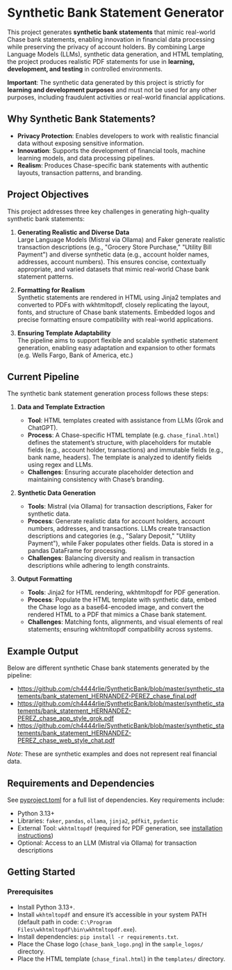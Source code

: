 # Synthetic Bank Statement Generator

This project generates **synthetic bank statements** that mimic real-world Chase bank statements, enabling innovation in financial data processing while preserving the privacy of account holders. By combining Large Language Models (LLMs), synthetic data generation, and HTML templating, the project produces realistic PDF statements for use in **learning, development, and testing** in controlled environments.

**Important**: The synthetic data generated by this project is strictly for **learning and development purposes** and must not be used for any other purposes, including fraudulent activities or real-world financial applications.

## Why Synthetic Bank Statements?
- **Privacy Protection**: Enables developers to work with realistic financial data without exposing sensitive information.
- **Innovation**: Supports the development of financial tools, machine learning models, and data processing pipelines.
- **Realism**: Produces Chase-specific bank statements with authentic layouts, transaction patterns, and branding.

## Project Objectives

This project addresses three key challenges in generating high-quality synthetic bank statements:

1. **Generating Realistic and Diverse Data**  
   Large Language Models (Mistral via Ollama) and Faker generate realistic transaction descriptions (e.g., "Grocery Store Purchase," "Utility Bill Payment") and diverse synthetic data (e.g., account holder names, addresses, account numbers). This ensures concise, contextually appropriate, and varied datasets that mimic real-world Chase bank statement patterns.

2. **Formatting for Realism**  
   Synthetic statements are rendered in HTML using Jinja2 templates and converted to PDFs with wkhtmltopdf, closely replicating the layout, fonts, and structure of Chase bank statements. Embedded logos and precise formatting ensure compatibility with real-world applications.

3. **Ensuring Template Adaptability**  
   The pipeline aims to support flexible and scalable synthetic statement generation, enabling easy adaptation and expansion to other formats (e.g. Wells Fargo, Bank of America, etc.)

## Current Pipeline

The synthetic bank statement generation process follows these steps:

1. **Data and Template Extraction**  
   - **Tool**: HTML templates created with assistance from LLMs (Grok and ChatGPT).  
   - **Process**: A Chase-specific HTML template (e.g. `chase_final.html`) defines the statement’s structure, with placeholders for mutable fields (e.g., account holder, transactions) and immutable fields (e.g., bank name, headers). The template is analyzed to identify fields using regex and LLMs.  
   - **Challenges**: Ensuring accurate placeholder detection and maintaining consistency with Chase’s branding.

2. **Synthetic Data Generation**  
   - **Tools**: Mistral (via Ollama) for transaction descriptions, Faker for synthetic data.  
   - **Process**: Generate realistic data for account holders, account numbers, addresses, and transactions. LLMs create transaction descriptions and categories (e.g., "Salary Deposit," "Utility Payment"), while Faker populates other fields. Data is stored in a pandas DataFrame for processing.  
   - **Challenges**: Balancing diversity and realism in transaction descriptions while adhering to length constraints.

3. **Output Formatting**  
   - **Tools**: Jinja2 for HTML rendering, wkhtmltopdf for PDF generation.  
   - **Process**: Populate the HTML template with synthetic data, embed the Chase logo as a base64-encoded image, and convert the rendered HTML to a PDF that mimics a Chase bank statement.  
   - **Challenges**: Matching fonts, alignments, and visual elements of real statements; ensuring wkhtmltopdf compatibility across systems.

## Example Output
Below are different synthetic Chase bank statements generated by the pipeline:
- https://github.com/ch4444rlie/SyntheticBank/blob/master/synthetic_statements/bank_statement_HERNANDEZ-PEREZ_chase_final.pdf
- https://github.com/ch4444rlie/SyntheticBank/blob/master/synthetic_statements/bank_statement_HERNANDEZ-PEREZ_chase_app_style_grok.pdf
- https://github.com/ch4444rlie/SyntheticBank/blob/master/synthetic_statements/bank_statement_HERNANDEZ-PEREZ_chase_web_style_chat.pdf

*Note*: These are synthetic examples and does not represent real financial data.

## Requirements and Dependencies
See [pyproject.toml](https://github.com/ch4444rlie/SynthDat/blob/master/pyproject.toml) for a full list of dependencies. Key requirements include:
- Python 3.13+
- Libraries: `faker`, `pandas`, `ollama`, `jinja2`, `pdfkit`, `pydantic`
- External Tool: `wkhtmltopdf` (required for PDF generation, see [installation instructions](https://wkhtmltopdf.org/downloads.html))
- Optional: Access to an LLM (Mistral via Ollama) for transaction descriptions

## Getting Started

### Prerequisites
- Install Python 3.13+.
- Install `wkhtmltopdf` and ensure it’s accessible in your system PATH (default path in code: `C:\Program Files\wkhtmltopdf\bin\wkhtmltopdf.exe`).
- Install dependencies: `pip install -r requirements.txt`.
- Place the Chase logo (`chase_bank_logo.png`) in the `sample_logos/` directory.
- Place the HTML template (`chase_final.html`) in the `templates/` directory.
